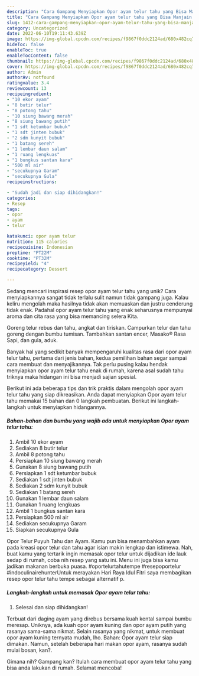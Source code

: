 ```yaml
---
description: "Cara Gampang Menyiapkan Opor ayam telur tahu yang Bisa Manjain Lidah"
title: "Cara Gampang Menyiapkan Opor ayam telur tahu yang Bisa Manjain Lidah"
slug: 1412-cara-gampang-menyiapkan-opor-ayam-telur-tahu-yang-bisa-manjain-lidah
category: Uncategorized
date: 2022-06-10T19:11:43.639Z
image: https://img-global.cpcdn.com/recipes/f9867f0ddc2124ad/680x482cq70/opor-ayam-telur-tahu-foto-resep-utama.jpg
hideToc: false
enableToc: true
enableTocContent: false
thumbnail: https://img-global.cpcdn.com/recipes/f9867f0ddc2124ad/680x482cq70/opor-ayam-telur-tahu-foto-resep-utama.jpg
cover: https://img-global.cpcdn.com/recipes/f9867f0ddc2124ad/680x482cq70/opor-ayam-telur-tahu-foto-resep-utama.jpg
author: Admin
authorAv: notfound
ratingvalue: 3.4
reviewcount: 13
recipeingredient:
- "10 ekor ayam"
- "8 butir telur"
- "8 potong tahu"
- "10 siung bawang merah"
- "8 siung bawang putih"
- "1 sdt ketumbar bubuk"
- "1 sdt jinten bubuk"
- "2 sdm kunyit bubuk"
- "1 batang sereh"
- "1 lembar daun salam"
- "1 ruang lengkuas"
- "1 bungkus santan kara"
- "500 ml air"
- "secukupnya Garam"
- "secukupnya Gula"
recipeinstructions:

- "Sudah jadi dan siap dihidangkan!"
categories:
- Resep
tags:
- opor
- ayam
- telur

katakunci: opor ayam telur 
nutrition: 115 calories
recipecuisine: Indonesian
preptime: "PT22M"
cooktime: "PT32M"
recipeyield: "4"
recipecategory: Dessert

---
```





Sedang mencari inspirasi resep opor ayam telur tahu yang unik? Cara menyiapkannya sangat tidak terlalu sulit namun tidak gampang juga. Kalau keliru mengolah maka hasilnya tidak akan memuaskan dan justru cenderung tidak enak. Padahal opor ayam telur tahu yang enak seharusnya mempunyai aroma dan cita rasa yang bisa memancing selera Kita.





Goreng telur rebus dan tahu, angkat dan tiriskan. Campurkan telur dan tahu goreng dengan bumbu tumisan. Tambahkan santan encer, Masako® Rasa Sapi, dan gula, aduk.

Banyak hal yang sedikit banyak mempengaruhi kualitas rasa dari opor ayam telur tahu, pertama dari jenis bahan, kedua pemilihan bahan segar sampai cara membuat dan menyajikannya. Tak perlu pusing kalau hendak menyiapkan opor ayam telur tahu enak di rumah, karena asal sudah tahu triknya maka hidangan ini bisa menjadi sajian spesial.






Berikut ini ada beberapa tips dan trik praktis dalam mengolah opor ayam telur tahu yang siap dikreasikan. Anda dapat menyiapkan Opor ayam telur tahu memakai 15 bahan dan 0 langkah pembuatan. Berikut ini langkah-langkah untuk menyiapkan hidangannya.

<!--inarticleads1-->

##### Bahan-bahan dan bumbu yang wajib ada untuk menyiapkan Opor ayam telur tahu:

1. Ambil 10 ekor ayam
1. Sediakan 8 butir telur
1. Ambil 8 potong tahu
1. Persiapkan 10 siung bawang merah
1. Gunakan 8 siung bawang putih
1. Persiapkan 1 sdt ketumbar bubuk
1. Sediakan 1 sdt jinten bubuk
1. Sediakan 2 sdm kunyit bubuk
1. Sediakan 1 batang sereh
1. Gunakan 1 lembar daun salam
1. Gunakan 1 ruang lengkuas
1. Ambil 1 bungkus santan kara
1. Persiapkan 500 ml air
1. Sediakan secukupnya Garam
1. Siapkan secukupnya Gula


Opor Telur Puyuh Tahu dan Ayam. Kamu pun bisa menambahkan ayam pada kreasi opor telur dan tahu agar isian makin lengkap dan istimewa. Nah, buat kamu yang tertarik ingin memasak opor telur untuk dijadikan ide lauk sedap di rumah, coba nih resep yang satu ini. Menu ini juga bisa kamu jadikan makanan berbuka puasa. #oportelurtahutempe #resepoportelur #indoculinairehunterUntuk merayakan Hari Raya Idul Fitri saya membagikan resep opor telur tahu tempe sebagai alternatif p. 

<!--inarticleads2-->

##### Langkah-langkah untuk memasak Opor ayam telur tahu:


1. Selesai dan siap dihidangkan!

Terbuat dari daging ayam yang direbus bersama kuah kental sampai bumbu meresap. Uniknya, ada kuah opor ayam kuning dan opor ayam putih yang rasanya sama-sama nikmat. Selain rasanya yang nikmat, untuk membuat opor ayam kuning ternyata mudah, lho. Bahan: Opor ayam telur siap dimakan. Namun, setelah beberapa hari makan opor ayam, rasanya sudah mulai bosan, kan?. 

Gimana nih? Gampang kan? Itulah cara membuat opor ayam telur tahu yang bisa anda lakukan di rumah. Selamat mencoba!
